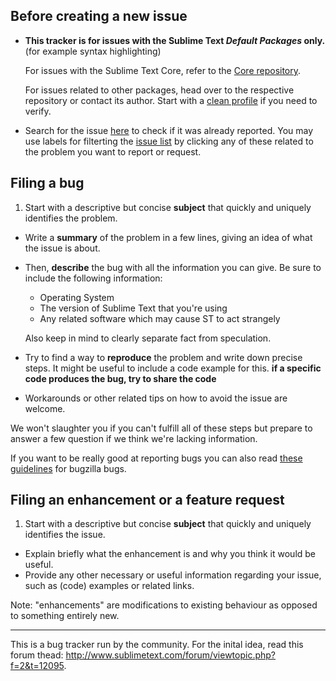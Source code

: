 ## Before creating a new issue

*   **This tracker is for issues with the Sublime Text *Default Packages* only.** (for example syntax highlighting)

    For issues with the Sublime Text Core, refer to the [Core repository](https://github.com/SublimeTextIssues/Core).
    
    For issues related to other packages, head over to the respective repository or contact its author. Start with a [clean profile](http://www.sublimetext.com/docs/3/revert.html) if you need to verify.

*   Search for the issue [here](https://github.com/SublimeTextIssues/DefaultPackages/search?q=&type=Issues) to check if it was already reported. You may use labels for filterting the [issue list](https://github.com/SublimeTextIssues/DefaultPackages/issues) by clicking any of these related to the problem you want to report or request.


## Filing a bug

1.  Start with a descriptive but concise **subject** that quickly and uniquely identifies the problem.  
*   Write a **summary** of the problem in a few lines, giving an idea of what the issue is about.
*   Then, **describe** the bug with all the information you can give.
    Be sure to include the following information:
    * Operating System
    * The version of Sublime Text that you're using
    * Any related software which may cause ST to act strangely

    Also keep in mind to clearly separate fact from speculation.
*   Try to find a way to **reproduce** the problem and write down precise steps. It might be useful to include a code example for this. **if a specific code produces the bug, try to share the code**
*   Workarounds or other related tips on how to avoid the issue are welcome.

We won't slaughter you if you can't fulfill all of these steps but prepare to answer a few question if we think we're lacking information.

If you want to be really good at reporting bugs you can also read [these guidelines](https://landfill.bugzilla.org/bugzilla-tip/page.cgi?id=bug-writing.html) for bugzilla bugs.


## Filing an enhancement or a feature request

1.  Start with a descriptive but concise **subject** that quickly and uniquely identifies the issue.
*   Explain briefly what the enhancement is and why you think it would be useful.
*   Provide any other necessary or useful information regarding your issue, such as (code) examples or related links.

Note: "enhancements" are modifications to existing behaviour as opposed to something entirely new.

---

This is a bug tracker run by the community. For the inital idea, read this forum thead: http://www.sublimetext.com/forum/viewtopic.php?f=2&t=12095.
